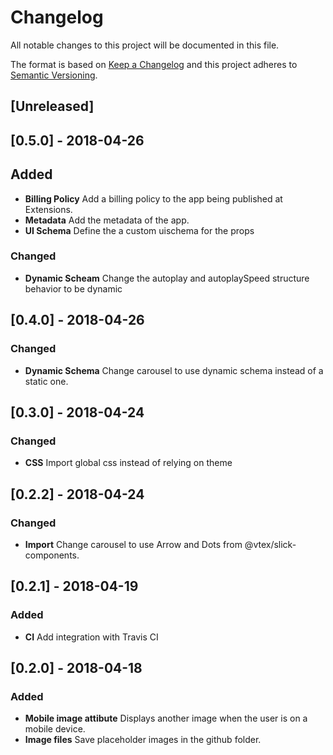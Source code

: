 # Changelog

All notable changes to this project will be documented in this file.

The format is based on [Keep a Changelog](http://keepachangelog.com/en/1.0.0/)
and this project adheres to [Semantic Versioning](http://semver.org/spec/v2.0.0.html).

## [Unreleased]

## [0.5.0] - 2018-04-26

## Added

* **Billing Policy** Add a billing policy to the app being published at Extensions.
* **Metadata** Add the metadata of the app.
* **UI Schema** Define the a custom uischema for the props

### Changed

* **Dynamic Scheam** Change the autoplay and autoplaySpeed structure behavior to be dynamic

## [0.4.0] - 2018-04-26

### Changed

* **Dynamic Schema** Change carousel to use dynamic schema instead of a static one.

## [0.3.0] - 2018-04-24

### Changed

* **CSS** Import global css instead of relying on theme


## [0.2.2] - 2018-04-24

### Changed

* **Import** Change carousel to use Arrow and Dots from @vtex/slick-components.

## [0.2.1] - 2018-04-19

### Added

* **CI** Add integration with Travis CI

## [0.2.0] - 2018-04-18

### Added

* **Mobile image attibute** Displays another image when the user is on a mobile device.
* **Image files** Save placeholder images in the github folder.
